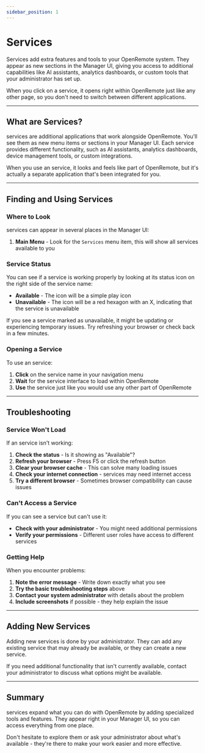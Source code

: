 ```yaml
---
sidebar_position: 1
---
```


# Services

Services add extra features and tools to your OpenRemote system. They appear as new sections in the Manager UI, giving you access to additional capabilities like AI assistants, analytics dashboards, or custom tools that your administrator has set up.

When you click on a service, it opens right within OpenRemote just like any other page, so you don't need to switch between different applications.

---

## What are Services?

services are additional applications that work alongside OpenRemote. You'll see them as new menu items or sections in your Manager UI. Each service provides different functionality, such as AI assistants, analytics dashboards, device management tools, or custom integrations.

When you use an service, it looks and feels like part of OpenRemote, but it's actually a separate application that's been integrated for you.

---

## Finding and Using Services

### Where to Look

services can appear in several places in the Manager UI:

1. **Main Menu** - Look for the `Services` menu item, this will show all services available to you

### Service Status

You can see if a service is working properly by looking at its status icon on the right side of the service name:

- **Available** - The icon will be a simple play icon
- **Unavailable** - The icon will be a red hexagon with an X, indicating that the service is unavailable

If you see a service marked as unavailable, it might be updating or experiencing temporary issues. Try refreshing your browser or check back in a few minutes.

### Opening a Service

To use an service:

1. **Click** on the service name in your navigation menu
2. **Wait** for the service interface to load within OpenRemote
3. **Use** the service just like you would use any other part of OpenRemote

---

## Troubleshooting

### Service Won't Load

If an service isn't working:

1. **Check the status** - Is it showing as "Available"?
2. **Refresh your browser** - Press F5 or click the refresh button
3. **Clear your browser cache** - This can solve many loading issues
4. **Check your internet connection** - services may need internet access
5. **Try a different browser** - Sometimes browser compatibility can cause issues

### Can't Access a Service

If you can see a service but can't use it:

- **Check with your administrator** - You might need additional permissions
- **Verify your permissions** - Different user roles have access to different services

### Getting Help

When you encounter problems:

1. **Note the error message** - Write down exactly what you see
2. **Try the basic troubleshooting steps** above
3. **Contact your system administrator** with details about the problem
4. **Include screenshots** if possible - they help explain the issue

---

## Adding New Services

Adding new services is done by your administrator. They can add any existing service that may already be available, or they can create a new service.

If you need additional functionality that isn't currently available, contact your administrator to discuss what options might be available.

---

## Summary

services expand what you can do with OpenRemote by adding specialized tools and features. They appear right in your Manager UI, so you can access everything from one place.

Don't hesitate to explore them or ask your administrator about what's available - they're there to make your work easier and more effective.